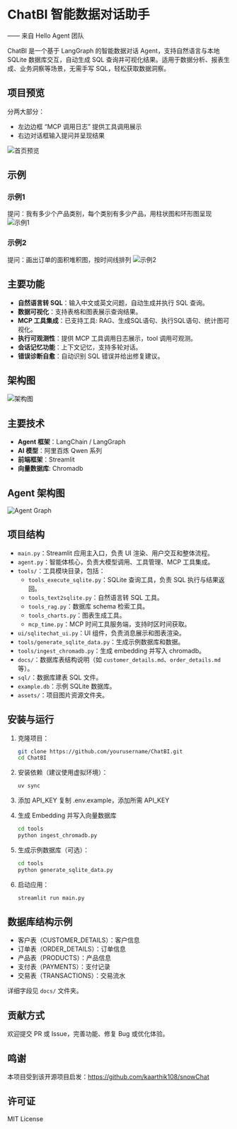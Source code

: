 # ChatBI 智能数据对话助手
—— 来自 Hello Agent 团队

ChatBI 是一个基于 LangGraph 的智能数据对话 Agent，支持自然语言与本地 SQLite 数据库交互，自动生成 SQL 查询并可视化结果。适用于数据分析、报表生成、业务洞察等场景，无需手写 SQL，轻松获取数据洞察。


## 项目预览

分两大部分：  
- 左边边框 “MCP 调用日志” 提供工具调用展示
- 右边对话框输入提问并呈现结果

![首页预览](assets/homepage.png)

## 示例
### 示例1
提问：我有多少个产品类别，每个类别有多少产品，用柱状图和环形图呈现
![示例1](assets/使用示例1.png)
### 示例2
提问：画出订单的面积堆积图，按时间线排列
![示例2](assets/使用示例2.png)

## 主要功能

- **自然语言转 SQL**：输入中文或英文问题，自动生成并执行 SQL 查询。
- **数据可视化**：支持表格和图表展示查询结果。
- **MCP 工具集成**：已支持工具: RAG、生成SQL语句、执行SQL语句、统计图可视化。
- **执行可观测性**：提供 MCP 工具调用日志展示，tool 调用可观测。
- **会话记忆功能**：上下文记忆，支持多轮对话。
- **错误诊断自愈**：自动识别 SQL 错误并给出修复建议。


## 架构图
![架构图](assets/架构图-2025-09-07-1456.png)

## 主要技术

- **Agent 框架**：LangChain / LangGraph
- **AI 模型**：阿里百炼 Qwen 系列
- **前端框架**：Streamlit
- **向量数据库**: Chromadb

## Agent 架构图
![Agent Graph](assets/agent_graph.png)

## 项目结构

- `main.py`：Streamlit 应用主入口，负责 UI 渲染、用户交互和整体流程。
- `agent.py`：智能体核心，负责大模型调用、工具管理、MCP 工具集成。
- `tools/`：工具模块目录，包括：
   - `tools_execute_sqlite.py`：SQLite 查询工具，负责 SQL 执行与结果返回。
   - `tools_text2sqlite.py`：自然语言转 SQL 工具。
   - `tools_rag.py`：数据库 schema 检索工具。
   - `tools_charts.py`：图表生成工具。
   - `mcp_time.py`：MCP 时间工具服务端，支持时区时间获取。
- `ui/sqlitechat_ui.py`：UI 组件，负责消息展示和图表渲染。
- `tools/generate_sqlite_data.py`：生成示例数据库和数据。
- `tools/ingest_chromadb.py`：生成 embedding 并写入 chromadb。
- `docs/`：数据库表结构说明（如 `customer_details.md`、`order_details.md` 等）。
- `sql/`：数据库建表 SQL 文件。
- `example.db`：示例 SQLite 数据库。
- `assets/`：项目图片资源文件夹。

## 安装与运行

1. 克隆项目：
   ```bash
   git clone https://github.com/yourusername/ChatBI.git
   cd ChatBI
   ```

2. 安装依赖（建议使用虚拟环境）：
   ```bash
   uv sync
   ```

3. 添加 API_KEY
   复制 .env.example，添加所需 API_KEY


4. 生成 Embedding 并写入向量数据库
   ```bash
   cd tools
   python ingest_chromadb.py
   ```

5. 生成示例数据库（可选）：
   ```bash
   cd tools
   python generate_sqlite_data.py
   ```

6. 启动应用：
   ```bash
   streamlit run main.py
   ```

## 数据库结构示例

- 客户表（CUSTOMER_DETAILS）：客户信息
- 订单表（ORDER_DETAILS）：订单信息
- 产品表（PRODUCTS）：产品信息
- 支付表（PAYMENTS）：支付记录
- 交易表（TRANSACTIONS）：交易流水

详细字段见 `docs/` 文件夹。

## 贡献方式

欢迎提交 PR 或 Issue，完善功能、修复 Bug 或优化体验。

## 鸣谢

本项目受到该开源项目启发：https://github.com/kaarthik108/snowChat

## 许可证

MIT License
